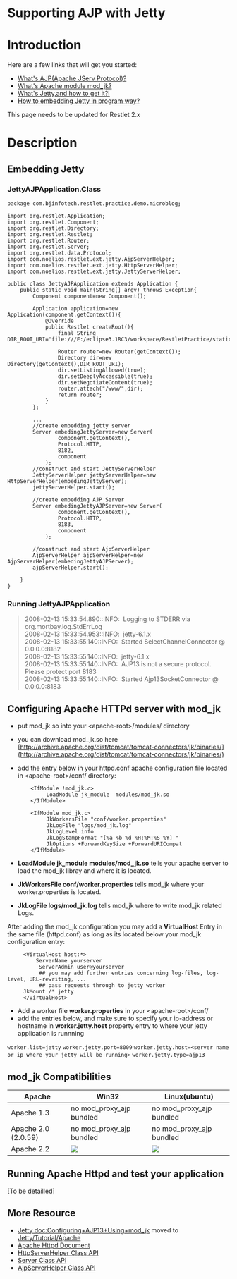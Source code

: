 Supporting AJP with Jetty
=========================

Introduction
============

Here are a few links that will get you started:

-   [What's AJP(Apache JServ Protocol)?](http://en.wikipedia.org/wiki/Apache_JServ_Protocol)
-   [What's Apache module  mod\_jk?](http://tomcat.apache.org/connectors-doc/webserver_howto/apache.html)
-   [What's Jetty,and how to get it?!](http://www.eclipse.org/jetty/)
-   [How to embedding Jetty in program way?](http://wiki.eclipse.org/Jetty/Tutorial/Embedding_Jetty)

This page needs to be updated for Restlet 2.x

Description
===========

Embedding Jetty
---------------

### JettyAJPApplication.Class

    package com.bjinfotech.restlet.practice.demo.microblog;

    import org.restlet.Application;
    import org.restlet.Component;
    import org.restlet.Directory;
    import org.restlet.Restlet;
    import org.restlet.Router;
    import org.restlet.Server;
    import org.restlet.data.Protocol;
    import com.noelios.restlet.ext.jetty.AjpServerHelper;
    import com.noelios.restlet.ext.jetty.HttpServerHelper;
    import com.noelios.restlet.ext.jetty.JettyServerHelper;

    public class JettyAJPApplication extends Application {
        public static void main(String[] argv) throws Exception{
            Component component=new Component();

            Application application=new Application(component.getContext()){
                @Override
                public Restlet createRoot(){
                    final String DIR_ROOT_URI="file:///E:/eclipse3.1RC3/workspace/RestletPractice/static_files/";

                    Router router=new Router(getContext());
                    Directory dir=new Directory(getContext(),DIR_ROOT_URI);
                    dir.setListingAllowed(true);
                    dir.setDeeplyAccessible(true);
                    dir.setNegotiateContent(true);
                    router.attach("/www/",dir);
                    return router;
                }
            };

            ...
            //create embedding jetty server
            Server embedingJettyServer=new Server(
                    component.getContext(),
                    Protocol.HTTP,
                    8182,
                    component
                );
            //construct and start JettyServerHelper
            JettyServerHelper jettyServerHelper=new HttpServerHelper(embedingJettyServer);
            jettyServerHelper.start();

            //create embedding AJP Server
            Server embedingJettyAJPServer=new Server(
                    component.getContext(),
                    Protocol.HTTP,
                    8183,
                    component
                );

            //construct and start AjpServerHelper
            AjpServerHelper ajpServerHelper=new AjpServerHelper(embedingJettyAJPServer);
            ajpServerHelper.start();

        }
    }

### Running JettyAJPApplication

> 2008-02-13 15:33:54.890::INFO:  Logging to STDERR via
> org.mortbay.log.StdErrLog\
>  2008-02-13 15:33:54.953::INFO:  jetty-6.1.x\
>  2008-02-13 15:33:55.140::INFO:  Started SelectChannelConnector @
> 0.0.0.0:8182 \
>  2008-02-13 15:33:55.140::INFO:  jetty-6.1.x\
>  2008-02-13 15:33:55.140::INFO:  AJP13 is not a secure protocol.
> Please protect port 8183\
>  2008-02-13 15:33:55.140::INFO:  Started Ajp13SocketConnector @
> 0.0.0.0:8183

Configuring Apache HTTPd server with mod\_jk
--------------------------------------------

-   put mod\_jk.so into your \<apache-root\>/modules/ directory
-   you can download mod\_jk.so here
    [http://archive.apache.org/dist/tomcat/tomcat-connectors/jk/binaries/](http://archive.apache.org/dist/tomcat/tomcat-connectors/jk/binaries/)
-   add the entry below in your httpd.conf apache configuration file
    located in \<apache-root\>/conf/ directory:

            <IfModule !mod_jk.c>
                 LoadModule jk_module  modules/mod_jk.so
            </IfModule>

            <IfModule mod_jk.c>
                 JkWorkersFile "conf/worker.properties"
                 JkLogFile "logs/mod_jk.log"
                 JkLogLevel info
                 JkLogStampFormat "[%a %b %d %H:%M:%S %Y] "
                 JkOptions +ForwardKeySize +ForwardURICompat
            </IfModule>   

-   **LoadModule jk\_module modules/mod\_jk.so** tells your apache
    server to load the mod\_jk libray and where it is located.
-   **JkWorkersFile conf/worker.properties** tells mod\_jk where your
    worker.properties is located.
-   **JkLogFile logs/mod\_jk.log** tells mod\_jk where to write mod\_jk
    related Logs.

After adding the mod\_jk configuration you may add a **VirtualHost**
Entry in the same file (httpd.conf) as long as its located below your
mod\_jk configuration entry:

         <VirtualHost host:*>
             ServerName yourserver
              ServerAdmin user@yourserver
              ## you may add further entries concerning log-files, log-level, URL-rewriting, ...
              ## pass requests through to jetty worker
         JkMount /* jetty
         </VirtualHost>

-   Add a worker file **worker.properties** in your
    \<apache-root\>/conf/
-   add the entries below, and make sure to specify your ip-address or
    hostname in **worker.jetty.host** property entry to where your jetty
    application is runnning

 `worker.list=jetty`
 `worker.jetty.port=8009`
 `worker.jetty.host=<server name or ip where your jetty will be running>`
 `worker.jetty.type=ajp13`

mod\_jk Compatibilities
-----------------------


Apache | Win32 | Linux(ubuntu)
------ | ----- | -------------
Apache 1.3 | no mod_proxy_ajp bundled |no mod_proxy_ajp bundled
Apache 2.0 (2.0.59) | no mod_proxy_ajp bundled | no mod_proxy_ajp bundled
Apache 2.2 | ![](/images/icons/8/puce.png) | ![](/images/icons/8/puce.png)

Running Apache Httpd and test your application
----------------------------------------------

[To be detailled]

More Resource
-------------

* [Jetty doc:Configuring+AJP13+Using+mod\_jk](http://docs.codehaus.org/display/JETTY/Configuring+AJP13+Using+mod_jk) moved to [Jetty/Tutorial/Apache](http://wiki.eclipse.org/Jetty/Tutorial/Apache)
* [Apache Httpd Document](http://httpd.apache.org/docs/)
* [HttpServerHelper Class API](javadocs://jse/ext/org/restlet/ext/jetty/HttpServerHelper.html)
* [Server Class API](javadocs://jse/api/org/restlet/Server.html)
* [AjpServerHelper Class API](javadocs://jse/ext/org/restlet/ext/jetty/AjpServerHelper.html)

